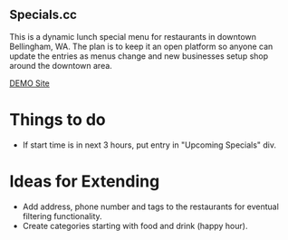 Specials.cc
-----------

This is a dynamic lunch special menu for restaurants in downtown Bellingham, WA. The plan is to keep it an open platform so anyone can update the entries as menus change and new businesses setup shop around the downtown area.

[DEMO Site](http://www.specials.cc)

Things to do
============

* If start time is in next 3 hours, put entry in "Upcoming Specials" div.

Ideas for Extending
===================

* Add address, phone number and tags to the restaurants for eventual filtering functionality.
* Create categories starting with food and drink (happy hour).